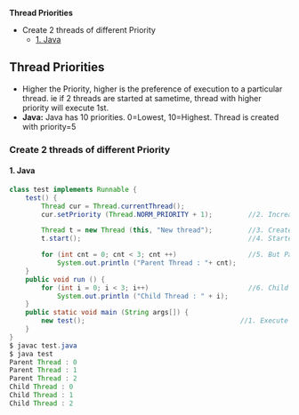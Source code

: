 **Thread Priorities**
- Create 2 threads of different Priority
  - [1. Java](#e1)

## Thread Priorities
- Higher the Priority, higher is the preference of execution to a particular thread. ie if 2 threads are started at sametime, thread with higher priority will execute 1st.
- **Java:** Java has 10 priorities. 0=Lowest, 10=Highest. Thread is created with priority=5

### Create 2 threads of different Priority
#### 1. Java
```java
class test implements Runnable {
    test() {
        Thread cur = Thread.currentThread();
        cur.setPriority (Thread.NORM_PRIORITY + 1);         //2. Increase Main Process priority=6

        Thread t = new Thread (this, "New thread");         //3. Created child thread
        t.start();                                          //4. Started

        for (int cnt = 0; cnt < 3; cnt ++)                  //5. But Parent will execute (not child)
            System.out.println ("Parent Thread : "+ cnt);
    }
    public void run () {
        for (int i = 0; i < 3; i++)                         //6. Child executes once Parent finishes
            System.out.println ("Child Thread : " + i);
    }
    public static void main (String args[]) {
        new test();                                       //1. Execute constructor
    }
}
$ javac test.java
$ java test
Parent Thread : 0
Parent Thread : 1
Parent Thread : 2
Child Thread : 0
Child Thread : 1
Child Thread : 2
```
